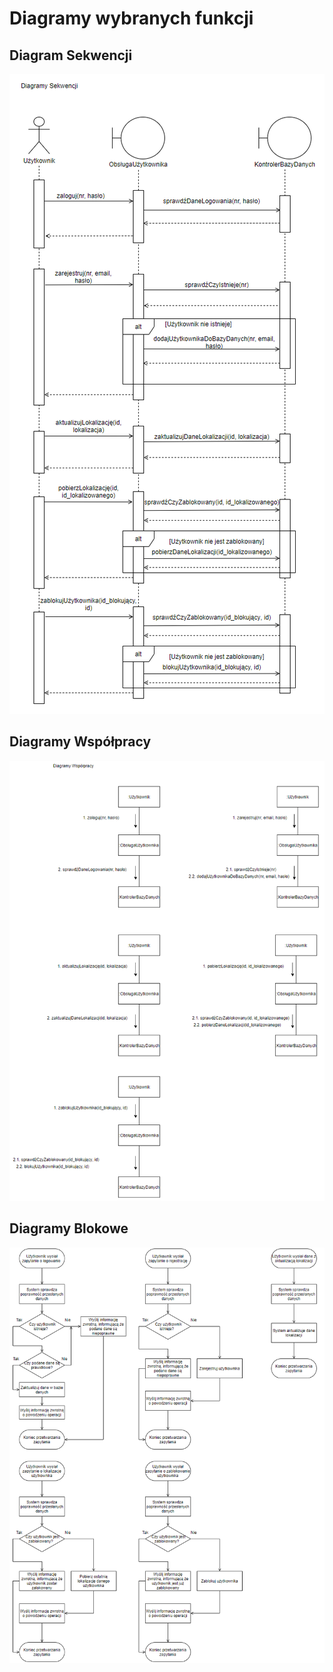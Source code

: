 # Diagramy wybranych funkcji

## Diagram Sekwencji

![](../../images/diagram_sekwencji.png)

## Diagramy Współpracy

![](../../images/diagramy_współpracy.png)

## Diagramy Blokowe

![](../../images/diagramy_blokowe.png)
